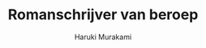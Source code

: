 ---
title: "Romanschrijver van beroep"
author: "Haruki Murakami"
isbn: "9025449832"
isbn13: "9789025449834"
rating: "3"
publisher: "Atlas Contact"
pages: "256"
publishYear: "2019"
read: "2019"
goodreads_id: "43495415"
---
